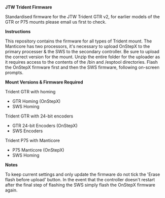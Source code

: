 **JTW Trident Firmware**

Standardised firmware for the JTW Trident GTR v2, for earlier models of the GTR or P75 mounts please email us first to check. 

**Instructions**

This repository contains the firmware for all types of Trident mount. The Manticore has two processors, it's necessary to upload OnStepX to the primary processer & the SWS to the secondary controller. Be sure to upload the correct version for the mount. Unzip the entire folder for the uploader as it requires access to the contents of the /bin and /esptool directories. Flash the OnStepX firmware first and then the SWS firmware, following on-screen prompts. 

**Mount Versions & Firmware Required**

Trident GTR with homing 
- GTR Homing (OnStepX)
- SWS Homing

Trident GTR with 24-bit encoders
- GTR 24-bit Encoders (OnStepX)
- SWS Encoders
  
Trident P75 with Manticore
- P75 Manticore (OnStepX)
- SWS Homing

**Notes**

To keep current settings and only update the firmware do not tick the 'Erase flash before upload' button. In the event that the controller doesn't restart after the final step of flashing the SWS simply flash the OnStepX firmware again. 
